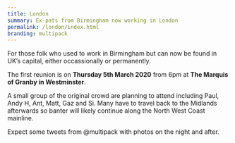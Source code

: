 ```yaml
---
title: London
summary: Ex-pats from Birmingham now working in London
permalink: /london/index.html
branding: multipack
---
```

For those folk who used to work in Birmingham but can now be found in UK’s capital, either occassionally or permanently. 

The first reunion is on **Thursday 5th March 2020** from 6pm at **The Marquis of Granby in Westminster**. 

A small group of the original crowd are planning to attend including Paul, Andy H, Ant, Matt, Gaz and Si. Many have to travel back to the Midlands afterwards so banter will likely continue along the North West Coast mainline.

Expect some tweets from @multipack with photos on the night and after. 